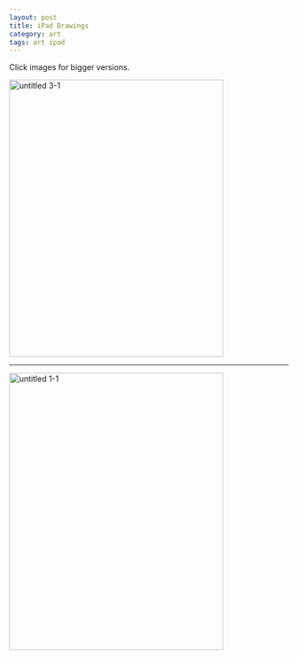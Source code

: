 ```yaml
---
layout: post
title: iPad Drawings  
category: art  
tags: art ipad  
---
```


Click images for bigger versions.

<a href="http://www.flickr.com/photos/79212667@N07/6947567258/" title="untitled 3-1 by dmerand, on Flickr"><img src="http://farm6.staticflickr.com/5445/6947567258_046c6feab1.jpg" width="386" height="500" alt="untitled 3-1"></a>

---

<a href="http://www.flickr.com/photos/79212667@N07/6947567420/" title="untitled 1-1 by dmerand, on Flickr"><img src="http://farm8.staticflickr.com/7038/6947567420_9c6ef3e6e5.jpg" width="386" height="500" alt="untitled 1-1"></a>
